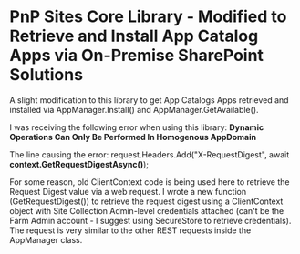 # PnP Sites Core Library - Modified to Retrieve and Install App Catalog Apps via On-Premise SharePoint Solutions

A slight modification to this library to get App Catalogs Apps retrieved and installed via AppManager.Install() and AppManager.GetAvailable().

I was receiving the following error when using this library: **Dynamic Operations Can Only Be Performed In Homogenous AppDomain**

The line causing the error:
request.Headers.Add("X-RequestDigest", await **context.GetRequestDigestAsync()**);

For some reason, old ClientContext code is being used here to retrieve the Request Digest value via a web request. I wrote a new function (GetRequestDigest()) to retrieve the request digest using a ClientContext object with Site Collection Admin-level credentials attached (can't be the Farm Admin account - I suggest using SecureStore to retrieve credentials). The request is very similar to the other REST requests inside the AppManager class.
